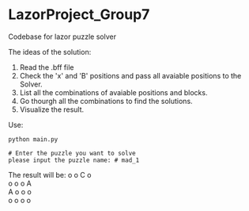 # LazorProject_Group7
Codebase for lazor puzzle solver

The ideas of the solution:
1. Read the .bff file
2. Check the 'x' and 'B' positions and pass all avaiable positions to the Solver.
3. List all the combinations of avaiable positions and blocks.
4. Go thourgh all the combinations to find the solutions.
5. Visualize the result.

Use:
```
python main.py
```
```
# Enter the puzzle you want to solve
please input the puzzle name: # mad_1
```
The result will be:
o  o  C  o  
o  o  o  A  
A  o  o  o  
o  o  o  o  


